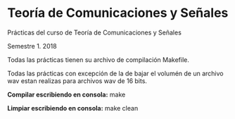 # Teoría de Comunicaciones y Señales
Prácticas del curso de Teoría de Comunicaciones y Señales

Semestre 1. 2018

Todas las prácticas tienen su archivo de compilación Makefile.

Todas las prácticas con excepción de la de bajar el volumén de un archivo wav
estan realizas para archivos wav de 16 bits. 

**Compilar escribiendo en consola:**
	make

**Limpiar escribiendo en consola:**
	make clean
